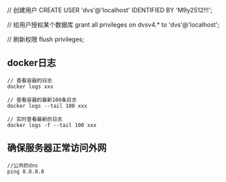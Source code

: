 // 创建用户
CREATE USER 'dvs'@'localhost' IDENTIFIED BY 'M9y2512!!!';

// 给用户授权某个数据库
grant all privileges on dvsv4.* to 'dvs'@'localhost';

// 刷新权限
flush privileges;


## docker日志
```
// 查看容器的日志
docker logs xxx

// 查看容器的最新100条日志
docker logs --tail 100 xxx

// 实时查看最新的日志
docker logs -f --tail 100 xxx
```

## 确保服务器正常访问外网
```
//公共的dns
ping 8.8.8.8


```